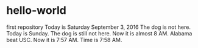 # hello-world
first repository
Today is Saturday September 3, 2016
The dog is not here.
Today is Sunday.
The dog is still not here.
Now it is almost 8 AM.
Alabama beat USC.
Now it is 7:57 AM.
Time is 7:58 AM.
